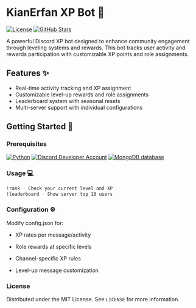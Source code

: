 # KianErfan XP Bot 🤖

[![License](https://img.shields.io/badge/License-MIT-blue.svg)](#license)
[![GitHub Stars](https://img.shields.io/github/stars/KianErfan/KianErfan-XP-Bot?style=social)](https://github.com/KianErfan/KianErfan-XP-Bot/stargazers)

A powerful Discord XP bot designed to enhance community engagement through leveling systems and rewards. This bot tracks user activity and rewards participation with customizable XP points and role assignments.

## Features ✨
- Real-time activity tracking and XP assignment
- Customizable level-up rewards and role assignments
- Leaderboard system with seasonal resets
- Multi-server support with individual configurations

## Getting Started 🚀

### Prerequisites
[![Python](https://img.shields.io/badge/python-3670A0?style=for-the-badge&logo=python&logoColor=ffdd54)](https://www.python.org/downloads/)
[![Discord Developer Account](https://img.shields.io/badge/Discord%20Developer%20Portal-%235865F2.svg?&logo=discord&logoColor=white)](https://discord.com/developers/applications)
[![MongoDB database](https://img.shields.io/badge/-MongoDB-13aa52?style=for-the-badge&logo=mongodb&logoColor=white)](https://www.mongodb.com/atlas/database)

### Usage 💻
``` bash
!rank - Check your current level and XP
!leaderboard - Show server top 10 users
```

### Configuration ⚙️
Modify config.json for:

 - XP rates per message/activity

 - Role rewards at specific levels

 - Channel-specific XP rules

 - Level-up message customization

### License
Distributed under the MIT License. See `LICENSE` for more information.

